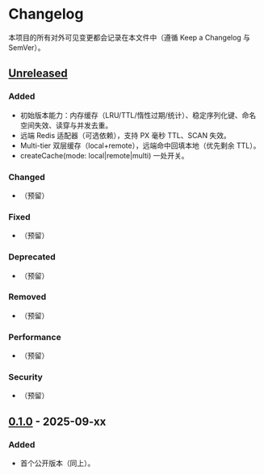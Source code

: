 # Changelog

本项目的所有对外可见变更都会记录在本文件中（遵循 Keep a Changelog 与 SemVer）。

## [Unreleased]
### Added
- 初始版本能力：内存缓存（LRU/TTL/惰性过期/统计）、稳定序列化键、命名空间失效、读穿与并发去重。
- 远端 Redis 适配器（可选依赖），支持 PX 毫秒 TTL、SCAN 失效。
- Multi-tier 双层缓存（local+remote），远端命中回填本地（优先剩余 TTL）。
- createCache(mode: local|remote|multi) 一处开关。

### Changed
- （预留）

### Fixed
- （预留）

### Deprecated
- （预留）

### Removed
- （预留）

### Performance
- （预留）

### Security
- （预留）

## [0.1.0] - 2025-09-xx
### Added
- 首个公开版本（同上）。

[Unreleased]: https://github.com/<your-org>/cachehub/compare/v0.1.0...HEAD
[0.1.0]: https://github.com/<your-org>/cachehub/releases/tag/v0.1.0
